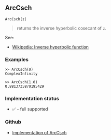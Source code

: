 ## ArcCsch

```
ArcCsch(z)
```

> returns the inverse hyperbolic cosecant of `z`.

See:
* [Wikipedia: Inverse hyperbolic function](https://en.wikipedia.org/wiki/Inverse_hyperbolic_function)

### Examples

``` 
>> ArcCsch(0)    
ComplexInfinity 
  
>> ArcCsch(1.0)    
0.8813735870195429
```

### Implementation status

* &#x2705; - full supported

### Github

* [Implementation of ArcCsch](https://github.com/axkr/symja_android_library/blob/master/symja_android_library/matheclipse-core/src/main/java/org/matheclipse/core/builtin/ExpTrigsFunctions.java#L640) 
